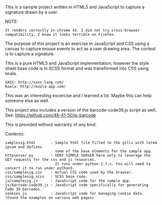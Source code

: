 This is a sample project written in HTML5 and JavaScript to capture a signature drawn by a user.

NOTE:

    It renders correctly in chrome 43. I did not try cross-browser compatibility. I know it looks terrible on Firefox.

The purpose of this project is an exercise in JavaScript and CSS using a canvas to capture mouse 
events to act as a user drawing area. The context is to capture a signature.

This is a pure HTML5 and JavaScript implementation, however the style sheet base code is in SCSS format 
and was transformed into CSS using koala.

    SASS: http://sass-lang.com/
    Koala: http://koala-app.com/

This was an interesting excercise and I learned a lot. Maybe this can help someone else as well.

This project also includes a version of the barcode-code39.js script as well. 
See: https://github.com/48-41-50/js-barcode

This is provided without warranty of any kind.

Contents:

    samplesig.html       : Sample html file filled to the gills with lorem ipsum and defines 
                           some of the base elements for the sample app.
    httpserver.py        : VERY SIMPLE SERVER here only to leverage the GET requests for the css and js resources.
                           It runs under python 2.7.x. You will need to convert it to run under python3.
    css/samplesig.css    : Actual CSS code used by the browser.
    css/samplesig.scss   : SCSS base code. 
    js/samplesig.js      : JavaScript code for the sample app.
    js/barcode-code39.js : JavaScript code specifically for generating Code 39 barcodes.
    cookies.js           : JavaScript code for managing cookie data. (Found the examples on various web pages)
